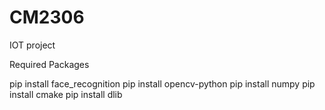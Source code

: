 # CM2306
IOT project 

Required Packages 

pip install face_recognition
pip install opencv-python
pip install numpy
pip install cmake 
pip install dlib
